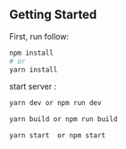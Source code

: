 

## Getting Started

First, run follow:

```bash
npm install
# or
yarn install
```

start server :
```bash
yarn dev or npm run dev

yarn build or npm run build 

yarn start  or npm start
```










